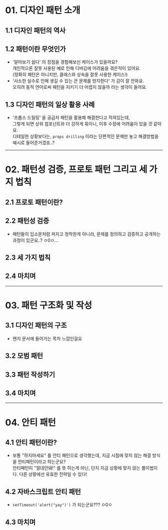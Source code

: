 # 01. 디자인 패턴 소개

## 1.1 디자인 패턴의 역사

## 1.2 패턴이란 무엇인가

- '알아보기 쉽다' 의 장점을 경험해보신 케이스가 있을까요? <br/>
  개인적으론 잘못 사용된 예로 인해 디버깅에 어려움을 겪은적이 있어요. <br/>
  (정확히 패턴은 아니지만, 클래스와 상속을 잘못 사용한 케이스!)
- '사소한 실수로 인해 생길 수 있는 큰 문제를 방지한다' 가 감이 잘 안와요. <br/>
  오히려 동적 언어로써 패턴을 지키기 더 어렵지 않을까 라는 생각이 들어요.

## 1.3 디자인 패턴의 일상 활용 사례

- '프롭스 드릴링' 을 공급자 패턴을 활용해 해결한다고 적혀있는데, <br/>
  그렇게 되면 상위 컴포넌트와 더 강하게 묶이니, 이후 수정에 어려움이 있을 것 같아요. <br/>
  디테일한 상황보다는, `props drilling` 이라는 단편적인 문제만 놓고 해결방법을 예시로 들어준거겠죠..?

---

# 02. 패턴성 검증, 프로토 패턴 그리고 세 가지 법칙

## 2.1 프로토 패턴이란?

## 2.2 패턴성 검증

- 패턴들이 입소문처럼 퍼지고 정착한게 아니라, 문제를 정의하고 검증하고 공개하는 과정이 있군요..? ㅇ0ㅇ...

## 2.3 세 가지 법칙

## 2.4 마치며

---

# 03. 패턴 구조화 및 작성

## 3.1 디자인 패턴의 구조

- 왠지 문서에 들어가는 목차 느낌인걸요

## 3.2 모범 패턴

## 3.3 패턴 작성하기

## 3.4 마치며

---

# 04. 안티 패턴

## 4.1 안티 패턴이란?

- 보통 "하지마세요" 를 안티 패턴으로 생각했는데, 지금 시점에 맞지 않는 해결 방식을 안티패턴이라고 하는군요? <br/>
  안티패턴이 "절대안돼!" 를 뜻 하는게 아닌, 단지 지금 상황에 맞지 않는 풀이법이다. 다른 상황에선 유효한 전략일 수 있다!  

## 4.2 자바스크립트 안티 패턴

- `setTimeout('alert("yay")')` 가 되는군요??? ㅇ0ㅇ

## 4.3 마치며








